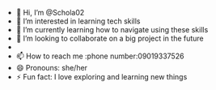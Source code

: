 - 👋 Hi, I’m @Schola02
- 👀 I’m interested in learning tech skills
- 🌱 I’m currently learning how to navigate using these skills
- 💞️ I’m looking to collaborate on a big project in the future
-    
- 📫 How to reach me :phone number:09019337526
- 😄 Pronouns: she/her
- ⚡ Fun fact: I love exploring and learning new things

<!---
Schola02/Schola02 is a ✨ special ✨ repository because its `README.md` (this file) appears on your GitHub profile.
You can click the Preview link to take a look at your changes.
--->
